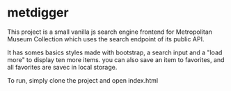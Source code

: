 # metdigger

This project is a small vanilla js search engine frontend for Metropolitan Museum Collection which uses the search endpoint of its public API. 

It has somes basics styles made with bootstrap, a search input and a "load more" to display ten more items. you can also save an item to favorites, and all favorites are savec in local storage.

To run, simply clone the project and open index.html
